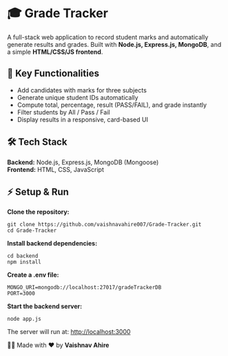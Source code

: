 
</head>
<body>

  <h1>🎓 Grade Tracker</h1>
  <p>A full-stack web application to record student marks and automatically generate results and grades. 
     Built with <strong>Node.js, Express.js, MongoDB</strong>, and a simple <strong>HTML/CSS/JS frontend</strong>.
  </p>

  <h2>🚀 Key Functionalities</h2>
  <ul>
    <li>Add candidates with marks for three subjects</li>
    <li>Generate unique student IDs automatically</li>
    <li>Compute total, percentage, result (PASS/FAIL), and grade instantly</li>
    <li>Filter students by All / Pass / Fail</li>
    <li>Display results in a responsive, card-based UI</li>
  </ul>

  <h2>🛠 Tech Stack</h2>
  <p><strong>Backend:</strong> Node.js, Express.js, MongoDB (Mongoose)<br>
     <strong>Frontend:</strong> HTML, CSS, JavaScript
  </p>

  <h2>⚡ Setup & Run</h2>
  <p><strong>Clone the repository:</strong></p>
  <pre><code>git clone https://github.com/vaishnavahire007/Grade-Tracker.git
cd Grade-Tracker
</code></pre>

  <p><strong>Install backend dependencies:</strong></p>
  <pre><code>cd backend
npm install
</code></pre>

  <p><strong>Create a .env file:</strong></p>
  <pre><code>MONGO_URI=mongodb://localhost:27017/gradeTrackerDB
PORT=3000
</code></pre>

  <p><strong>Start the backend server:</strong></p>
  <pre><code>node app.js
</code></pre>

  <p>The server will run at: 
    <a href="http://localhost:3000" target="_blank">http://localhost:3000</a>
  </p>

  <footer>
    👨‍💻 Made with <span class="heart">❤️</span> by <strong>Vaishnav Ahire</strong>
  </footer>

</body>
</html>
